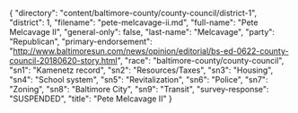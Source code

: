 {
  "directory": "content/baltimore-county/county-council/district-1",
  "district": 1,
  "filename": "pete-melcavage-ii.md",
  "full-name": "Pete Melcavage II",
  "general-only": false,
  "last-name": "Melcavage",
  "party": "Republican",
  "primary-endorsement": "http://www.baltimoresun.com/news/opinion/editorial/bs-ed-0622-county-council-20180620-story.html",
  "race": "baltimore-county/county-council",
  "sn1": "Kamenetz record",
  "sn2": "Resources/Taxes",
  "sn3": "Housing",
  "sn4": "School system",
  "sn5": "Revitalization",
  "sn6": "Police",
  "sn7": "Zoning",
  "sn8": "Baltimore City",
  "sn9": "Transit",
  "survey-response": "SUSPENDED",
  "title": "Pete Melcavage II"
}
